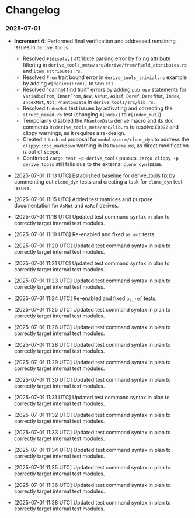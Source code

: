 # Changelog

### 2025-07-01
*   **Increment 4:** Performed final verification and addressed remaining issues in `derive_tools`.
    *   Resolved `#[display]` attribute parsing error by fixing attribute filtering in `derive_tools_meta/src/derive/from/field_attributes.rs` and `item_attributes.rs`.
    *   Resolved `From` trait bound error in `derive_tools_trivial.rs` example by adding `#[derive(From)]` to `Struct1`.
    *   Resolved "cannot find trait" errors by adding `pub use` statements for `VariadicFrom`, `InnerFrom`, `New`, `AsMut`, `AsRef`, `Deref`, `DerefMut`, `Index`, `IndexMut`, `Not`, `PhantomData` in `derive_tools/src/lib.rs`.
    *   Resolved `IndexMut` test issues by activating and correcting the `struct_named.rs` test (changing `#[index]` to `#[index_mut]`).
    *   Temporarily disabled the `PhantomData` derive macro and its doc comments in `derive_tools_meta/src/lib.rs` to resolve `E0392` and clippy warnings, as it requires a re-design.
    *   Created a `task.md` proposal for `module/core/clone_dyn` to address the `clippy::doc_markdown` warning in its `Readme.md`, as direct modification is out of scope.
    *   Confirmed `cargo test -p derive_tools` passes. `cargo clippy -p derive_tools` still fails due to the external `clone_dyn` issue.

*   [2025-07-01 11:13 UTC] Established baseline for derive_tools fix by commenting out `clone_dyn` tests and creating a task for `clone_dyn` test issues.

*   [2025-07-01 11:15 UTC] Added test matrices and purpose documentation for `AsMut` and `AsRef` derives.

*   [2025-07-01 11:18 UTC] Updated test command syntax in plan to correctly target internal test modules.

*   [2025-07-01 11:19 UTC] Re-enabled and fixed `as_mut` tests.

*   [2025-07-01 11:20 UTC] Updated test command syntax in plan to correctly target internal test modules.

*   [2025-07-01 11:21 UTC] Updated test command syntax in plan to correctly target internal test modules.

*   [2025-07-01 11:23 UTC] Updated test command syntax in plan to correctly target internal test modules.

*   [2025-07-01 11:24 UTC] Re-enabled and fixed `as_ref` tests.

*   [2025-07-01 11:25 UTC] Updated test command syntax in plan to correctly target internal test modules.

*   [2025-07-01 11:26 UTC] Updated test command syntax in plan to correctly target internal test modules.

*   [2025-07-01 11:28 UTC] Updated test command syntax in plan to correctly target internal test modules.

*   [2025-07-01 11:29 UTC] Updated test command syntax in plan to correctly target internal test modules.

*   [2025-07-01 11:30 UTC] Updated test command syntax in plan to correctly target internal test modules.

*   [2025-07-01 11:31 UTC] Updated test command syntax in plan to correctly target internal test modules.

*   [2025-07-01 11:32 UTC] Updated test command syntax in plan to correctly target internal test modules.

*   [2025-07-01 11:33 UTC] Updated test command syntax in plan to correctly target internal test modules.

*   [2025-07-01 11:34 UTC] Updated test command syntax in plan to correctly target internal test modules.

*   [2025-07-01 11:35 UTC] Updated test command syntax in plan to correctly target internal test modules.

*   [2025-07-01 11:36 UTC] Updated test command syntax in plan to correctly target internal test modules.

*   [2025-07-01 11:38 UTC] Updated test command syntax in plan to correctly target internal test modules.
